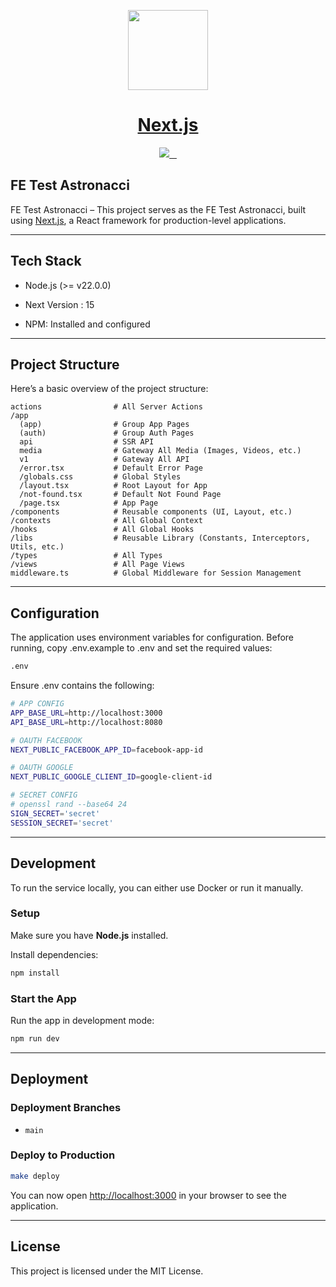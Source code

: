 <p align="center">
  <a href="https://nextjs.org">
    <picture>
      <source media="(prefers-color-scheme: dark)" srcset="https://assets.vercel.com/image/upload/v1662130559/nextjs/Icon_dark_background.png">
      <img src="https://assets.vercel.com/image/upload/v1662130559/nextjs/Icon_light_background.png" height="128">
    </picture>
    <h1 align="center">Next.js</h1>
  </a>
</p>

<p align="center">
  <a aria-label="Vercel logo" href="https://vercel.com">
    <img src="https://img.shields.io/badge/MADE%20BY%20Vercel-000000.svg?style=for-the-badge&logo=Vercel&labelColor=000">
  </a>
  <a aria-label="NPM version" href="https://www.npmjs.com/package/next">
    <img alt="" src="https://img.shields.io/npm/v/next.svg?style=for-the-badge&labelColor=000000">
  </a>
  <a aria-label="License" href="https://github.com/vercel/next.js/blob/canary/license.md">
    <img alt="" src="https://img.shields.io/npm/l/next.svg?style=for-the-badge&labelColor=000000">
  </a>
  <a aria-label="Join the community on GitHub" href="https://github.com/vercel/next.js/discussions">
    <img alt="" src="https://img.shields.io/badge/Join%20the%20community-blueviolet.svg?style=for-the-badge&logo=Next.js&labelColor=000000&logoWidth=20">
  </a>
</p>

## FE Test Astronacci

FE Test Astronacci – This project serves as the FE Test Astronacci, built using [Next.js](https://nextjs.org/), a React framework for production-level applications.

---

## Tech Stack

- Node.js (>= v22.0.0)

- Next Version : 15

- NPM: Installed and configured

---

## Project Structure

Here’s a basic overview of the project structure:

```
actions                # All Server Actions
/app
  (app)                # Group App Pages
  (auth)               # Group Auth Pages
  api                  # SSR API
  media                # Gateway All Media (Images, Videos, etc.)
  v1                   # Gateway All API
  /error.tsx           # Default Error Page
  /globals.css         # Global Styles
  /layout.tsx          # Root Layout for App
  /not-found.tsx       # Default Not Found Page
  /page.tsx            # App Page
/components            # Reusable components (UI, Layout, etc.)
/contexts              # All Global Context
/hooks                 # All Global Hooks
/libs                  # Reusable Library (Constants, Interceptors, Utils, etc.)
/types                 # All Types
/views                 # All Page Views
middleware.ts          # Global Middleware for Session Management
```

---

## Configuration

The application uses environment variables for configuration. Before running, copy .env.example to .env and set the required values:

```bash
.env
```

Ensure .env contains the following:

```bash
# APP CONFIG
APP_BASE_URL=http://localhost:3000
API_BASE_URL=http://localhost:8080

# OAUTH FACEBOOK
NEXT_PUBLIC_FACEBOOK_APP_ID=facebook-app-id

# OAUTH GOOGLE
NEXT_PUBLIC_GOOGLE_CLIENT_ID=google-client-id

# SECRET CONFIG
# openssl rand --base64 24
SIGN_SECRET='secret'
SESSION_SECRET='secret'
```

---

## Development

To run the service locally, you can either use Docker or run it manually.

### Setup

Make sure you have **Node.js** installed.

Install dependencies:

```bash
npm install
```

### Start the App

Run the app in development mode:

```bash
npm run dev
```

---

## Deployment

### Deployment Branches

- `main`

### Deploy to Production

```bash
make deploy
```

You can now open [http://localhost:3000](http://localhost:3000) in your browser to see the application.

---

## License

This project is licensed under the MIT License.
